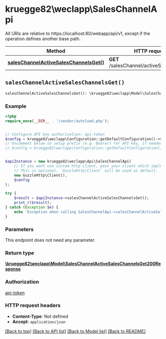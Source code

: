 # kruegge82\weclapp\SalesChannelApi

All URIs are relative to https://localhost:80/webapp/api/v1, except if the operation defines another base path.

| Method | HTTP request | Description |
| ------------- | ------------- | ------------- |
| [**salesChannelActiveSalesChannelsGet()**](SalesChannelApi.md#salesChannelActiveSalesChannelsGet) | **GET** /salesChannel/activeSalesChannels |  |


## `salesChannelActiveSalesChannelsGet()`

```php
salesChannelActiveSalesChannelsGet(): \kruegge82\weclapp\Model\SalesChannelActiveSalesChannelsGet200Response
```



### Example

```php
<?php
require_once(__DIR__ . '/vendor/autoload.php');


// Configure API key authorization: api-token
$config = kruegge82\weclapp\Configuration::getDefaultConfiguration()->setApiKey('AuthenticationToken', 'YOUR_API_KEY');
// Uncomment below to setup prefix (e.g. Bearer) for API key, if needed
// $config = kruegge82\weclapp\Configuration::getDefaultConfiguration()->setApiKeyPrefix('AuthenticationToken', 'Bearer');


$apiInstance = new kruegge82\weclapp\Api\SalesChannelApi(
    // If you want use custom http client, pass your client which implements `GuzzleHttp\ClientInterface`.
    // This is optional, `GuzzleHttp\Client` will be used as default.
    new GuzzleHttp\Client(),
    $config
);

try {
    $result = $apiInstance->salesChannelActiveSalesChannelsGet();
    print_r($result);
} catch (Exception $e) {
    echo 'Exception when calling SalesChannelApi->salesChannelActiveSalesChannelsGet: ', $e->getMessage(), PHP_EOL;
}
```

### Parameters

This endpoint does not need any parameter.

### Return type

[**\kruegge82\weclapp\Model\SalesChannelActiveSalesChannelsGet200Response**](../Model/SalesChannelActiveSalesChannelsGet200Response.md)

### Authorization

[api-token](../../README.md#api-token)

### HTTP request headers

- **Content-Type**: Not defined
- **Accept**: `application/json`

[[Back to top]](#) [[Back to API list]](../../README.md#endpoints)
[[Back to Model list]](../../README.md#models)
[[Back to README]](../../README.md)
